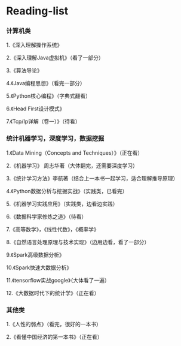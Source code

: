 # Reading-list

### 计算机类

1.《深入理解操作系统》

2.《深入理解Java虚拟机》（看了一部分）

3.《算法导论》

4.《Java编程思想》（看完一部分）

5.《Python核心编程》（字典式翻看）

6.《Head First设计模式》

7.《Tcp/Ip详解（卷一）》（待看）

### 统计机器学习，深度学习，数据挖掘

1.《Data Mining（Concepts and Techniques）》（正在看）

2.《机器学习》 周志华著（大体翻完，还需要深度学习）

3.《统计学习方法》李航著（结合上一本书一起学习，适合理解推导原理）

4.《Python数据分析与挖掘实战》（实践类，已看完）

5.《机器学习实践应用》（实践类，边看边实践）

6.《数据科学家修炼之道》（待看）

7.《高等数学》，《线性代数》，《概率学》

8.《自然语言处理原理与技术实现》（边用边看，看了一部分）

9.《Spark高级数据分析》

10.《Spark快速大数据分析》

11.《tensorflow实战google》（大体看了一遍）

12.《大数据时代下的统计学》（正在看）



### 其他类

1.《人性的弱点》（看完，很好的一本书）

2.《看懂中国经济的第一本书》（正在看）

